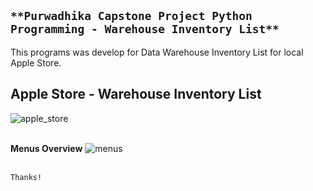 ## `**Purwadhika Capstone Project Python Programming - Warehouse Inventory List**`

This programs was develop for Data Warehouse Inventory List for local Apple Store.

## **Apple Store - Warehouse Inventory List**
![apple_store](https://user-images.githubusercontent.com/94034809/162268125-7aba026b-7dad-4d3e-9b6d-a1cee0db09ac.jpg)

<br>**Menus Overview**
![menus](https://user-images.githubusercontent.com/94034809/162268084-af83539d-46ca-487c-8b18-f1b38752f5c3.jpg)

<br>`Thanks!`
